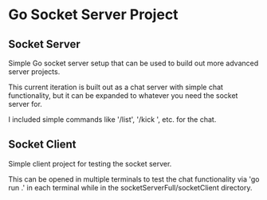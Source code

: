 # Go Socket Server Project

## Socket Server
Simple Go socket server setup that can be used to build out more advanced server projects.

This current iteration is built out as a chat server with simple chat functionality, but it can be expanded to whatever you need the socket server for.

I included simple commands like '/list', '/kick <nickname>', etc. for the chat.

## Socket Client 
Simple client project for testing the socket server.

This can be opened in multiple terminals to test the chat functionality via 'go run .' in each terminal while in the socketServerFull/socketClient directory.
